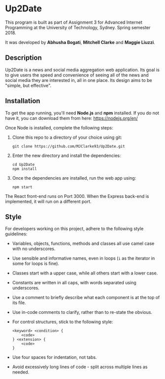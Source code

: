 # Up2Date
This program is built as part of Assignment 3 for Advanced Internet Programming at the University of Technology, Sydney. Spring semester 2018.

It was developed by **Abhusha Bogati**, **Mitchell Clarke** and **Maggie Liuzzi**.



## Description

Up2Date is a news and social media aggregation web application. Its goal is to give users the speed and convenience of seeing all of the news and social media they are interested in, all in one place.  Its design aims to be "simple, but effective".



## Installation

To get the app running, you'll need **Node.js** and **npm** installed. If you do not have it, you can download them from here: https://nodejs.org/en/

Once Node is installed, complete the following steps:

1. Clone this repo to a directory of your choice using git:

   ```shell
   git clone https://github.com/MJClarke93/Up2Date.git
   ```

2. Enter the new directory and install the dependencies:

   ```shell
   cd Up2Date
   npm install
   ```

3. Once the dependencies are installed, run the web app using:

   ```shell
   npm start
   ```

The React front-end runs on Port 3000. When the Express back-end is implemented, it will run on a different port.



## Style

For developers working on this project, adhere to the following style guidelines:

- Variables, objects, functions, methods and classes all use camel case with no underscores.

- Use sensible and informative names, even in loops (`i` as the iterator in some for loops is fine).

- Classes start with a upper case, while all others start with a lower case.

- Constants are written in all caps, with words separated using underscores.

- Use a comment to briefly describe what each component is at the top of its file.

- Use in-code comments to clarify, rather than to re-state the obvious.

- For control structures, stick to the following style:

  ```
  <keyword> <condition> {
      <code>
  } <extension> {
      <code>
  }
  ```

- Use four spaces for indentation, not tabs.

- Avoid excessively long lines of code - split across multiple lines as needed.

